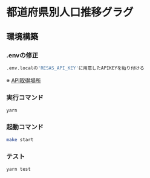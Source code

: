 # 都道府県別人口推移グラグ
## 環境構築
### .envの修正
```sh
.env.localの'RESAS_API_KEY'に用意したAPIKEYを貼り付ける
```
※ [API取得場所](https://opendata.resas-portal.go.jp/)
### 実行コマンド
```sh
yarn
```
### 起動コマンド
```sh
make start
```
### テスト
```sh
yarn test
```